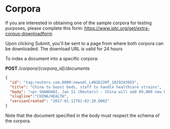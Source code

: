 # Corpora

If you are interested in obtaining one of the sample corpora for testing purposes, please
complete this form: https://www.iptc.org/get/extra-corpus-downloadform

Upon clicking Submit, you'll be sent to a page from where both corpora can be downloaded. The
download URL is valid for 24 hours

To index a document into a specific corpora:

**POST** */corpora/{corpora_id}/documents*

```json
{
  "id": "tag:reuters.com,0000:newsml_L4N1D22HT_1029243955",
  "title": "China to boost beds, staff to handle healthcare strains",
  "body": "<p> SHANGHAI, Jan 11 (Reuters) - China will add 89,000 new hospital beds and train 140,000 new obstetricians and nurses in order to deal with the strains on its healthcare system brought about in part by the relaxation of its "one-child policy", state media said on Wednesday.</p> <p>Worried about its <span class="highlight">ageing</span> <span class="highlight">population</span>, China issued guidelines in late 2015 allowing all parents to have two children and now needs to meet fresh demand for public services such as child healthcare and primary education, the official Xinhua news agency said.</p> <p>As part of its 2016-2020 health "five-year plan", China aims to raise its total number of nurses to 4.45 million by the end of the decade, Xinhua said.</p> <p>The new plan, published late on Tuesday, said demographic problems were likely to become more pronounced in the coming five years as a result of China's <span class="highlight">ageing</span> <span class="highlight">population</span>, rising urbanisation rates and healthcare coverage gaps in some regions.</p> <p>It said China's average life expectancy was expected to rise one year to 77.3 years by the end of 2020, while its population was forecast to rise to around 1.42 billion, up from 1.37 billion at the end of 2015.</p> <p>China also aims to cut infant mortality rates to less than 18 per 100,000 births, down from 20.1 in 2015, and death rates from diseases such as cancer and diabetes were also expected to fall 10 percent over the 2016-2020 period.   (Reporting by David Stanway) </p>",
  "slugline":"CHINA/HEALTH",
  "versionCreated": "2017-01-11T01:02:20.000Z"
}
```

Note that the document specified in the body must respect the schema of the corpora.
